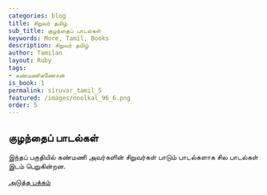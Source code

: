 ```yaml
---
categories: blog
title: சிறுவர் தமிழ்
sub_title: குழந்தைப் பாடல்கள்
keywords: More, Tamil, Books
description: சிறுவர் தமிழ்
author: Tamilan
layout: Ruby
tags:
- கண்மணிகணேசன்
is_book: 1
permalink: siruvar_tamil_5
featured: /images/noolkal_96_6.png
order: 5
---
```

## குழந்தைப் பாடல்கள்

இந்தப் பகுதியில் கண்மணி அவர்களின் சிறுவர்கள் பாடும் பாடல்களாக சில பாடல்கள் இடம் பெறுகின்றன.

[அடுத்த பக்கம்](siruvar_tamil_6)